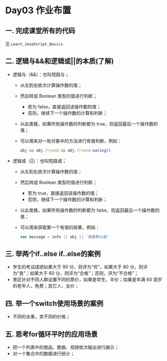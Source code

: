 # Day03 作业布置

## 一. 完成课堂所有的代码

见 `Learn_JavaScript_Basics`

## 二. 逻辑与&&和逻辑或||的本质(了解)

- 逻辑与（&&）：也叫短路与；

  - 从左到右依次计算操作数的值；

  - 然后转成 Boolean 类型的值进行判断；

    - 若为 false，直接返回该操作数的值；
    - 否则，继续下一个操作数的计算和判断；

  - 以此类推，如果所有操作数的判断都为 true，则返回最后一个操作数的值；

  - 可以用来对一些对象中的方法进行有值判断，例如：

    ```js
    obj && obj.friend && obj.friend.eating()
    ```

- 逻辑或（||）：也叫短路或；

  - 从左到右依次计算操作数的值；

  - 然后转成 Boolean 类型的值进行判断；

    - 若为 true，直接返回该操作数的值；
    - 否则，继续下一个操作数的计算和判断；

  - 以此类推，如果所有操作数的判断都为 false，则返回最后一个操作数的值；

  - 可以用来获取第一个有值的结果，例如：

    ```js
    var message = info || obj || '我是默认值'
    ```


## 三. 举两个if..else if..else的案例

- 学生的考试成绩如果大于 90 分，则评为“优”，如果大于 80 分，则评为“良”；如果大于 60 分，则评为“合格”；否则，评为“不合格”；
- 景区针对不同人群设置不同的票价，如果是学生，半价；如果是年满 60 周岁的老年人，免费；其它人，全价；

## 四. 举一个switch使用场景的案例

- 不同的水果，卖不同的价格；


## 五. 思考for循环平时的应用场景

- 把一个列表中的商品、歌曲、视频依次输出进行展示；
- 对一个集合中的数据进行统计；


